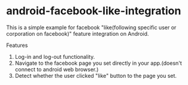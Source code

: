android-facebook-like-integration
=================================

This is a simple example for facebook "like(following specific user or corporation on facebook)" feature integration on Android.

Features
  1. Log-in and log-out functionality.
  2. Navigate to the facebook page you set directly in your app.(doesn't connect to android web browser.)
  3. Detect whether the user clicked "like" button to the page you set.
